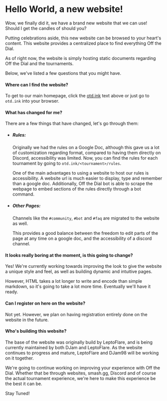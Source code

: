# Hello World, a new website!
Wow, we finally did it, we have a brand new website that we can use! Should I get the candles of should you?

Putting celebrations aside, this new website can be browsed to your heart's content.
This website provides a centralized place to find everything Off the Dial.

As of right now, the website is simply hosting static documents regarding Off the Dial and the tournaments.

Below, we've listed a few questions that you might have.

#### Where can I find the website?
To get to our main homepage, click the [otd.ink](https://otd.ink) text above or just go to `otd.ink` into your browser.

#### What has changed for me?
There are a few things that have changed, let's go through them:
- ##### Rules:
  Originally we had the rules on a Google Doc, although this gave us a lot of customization regarding format, compared to having them directly on Discord, accessibility was limited. Now, you can find the rules for each tournament by going to `otd.ink/<tournament>/rules`.
  
  One of the main advantages to using a website to host our rules is accessibility. A website url is much easier to display, type and remember than a google doc. Additionally, Off the Dial bot is able to scrape the webpage to embed sections of the rules directly through a bot command.
- ##### Other Pages:
  Channels like the `#community`, `#bot` and `#faq` are migrated to the website as well.

  This provides a good balance between the freedom to edit parts of the page at any time on a google doc, and the accessibility of a discord channel.

#### It looks really boring at the moment, is this going to change?
Yes! We're currently working towards improving the look to give the website a unique style and feel, as well as building dynamic and intuitive pages.

However, HTML takes a lot longer to write and encode than simple markdown, so it's going to take a lot more time. Eventually we'll have it ready.

#### Can I register on here on the website?
Not yet. However, we plan on having registration entirely done on the website in the future. 

#### Who's building this website?
The base of the website was originally build by LeptoFlare, and is being currently maintained by both DJam and LeptoFlare. As the website continues to progress and mature, LeptoFlare and DJam98 will be working on it together.

We're going to continue working on improving your experience with Off the Dial. Whether that be through websites, smash.gg, Discord and of course the actual tournament experience, we're here to make this experience be the best it can be.

Stay Tuned!
